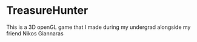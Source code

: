 # TreasureHunter
This is a 3D openGL game that I made during my undergrad alongside my friend Nikos Giannaras

